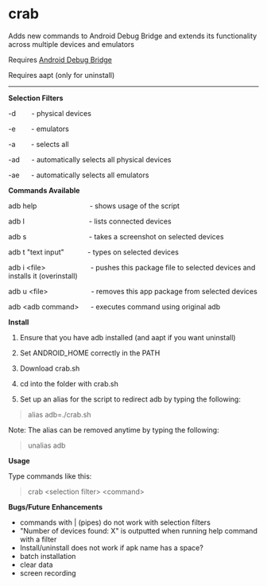 # crab
Adds new commands to Android Debug Bridge and extends its functionality across multiple devices and emulators

Requires [Android Debug Bridge](http://developer.android.com/tools/help/adb.html)

Requires aapt (only for uninstall)
___

**Selection Filters**

-d &nbsp;&nbsp;&nbsp;&nbsp;&nbsp;&nbsp; - physical devices

-e &nbsp;&nbsp;&nbsp;&nbsp;&nbsp;&nbsp; - emulators

-a &nbsp;&nbsp;&nbsp;&nbsp;&nbsp;&nbsp; - selects all

-ad &nbsp;&nbsp;&nbsp;&nbsp;&nbsp;- automatically selects all physical devices

-ae &nbsp;&nbsp;&nbsp;&nbsp;&nbsp;- automatically selects all emulators

**Commands Available**

adb help &nbsp;&nbsp;&nbsp;&nbsp;&nbsp;&nbsp;&nbsp;&nbsp;&nbsp;&nbsp;&nbsp;&nbsp;&nbsp;&nbsp;&nbsp;&nbsp;&nbsp;&nbsp;&nbsp;&nbsp;&nbsp;&nbsp;&nbsp;&nbsp;&nbsp; - shows usage of the script

adb l &nbsp;&nbsp;&nbsp;&nbsp;&nbsp;&nbsp;&nbsp;&nbsp;&nbsp;&nbsp;&nbsp;&nbsp;&nbsp;&nbsp;&nbsp;&nbsp;&nbsp;&nbsp;&nbsp;&nbsp;&nbsp;&nbsp;&nbsp;&nbsp;&nbsp;&nbsp;&nbsp;&nbsp;&nbsp;&nbsp;&nbsp; - lists connected devices

adb s &nbsp;&nbsp;&nbsp;&nbsp;&nbsp;&nbsp;&nbsp;&nbsp;&nbsp;&nbsp;&nbsp;&nbsp;&nbsp;&nbsp;&nbsp;&nbsp;&nbsp;&nbsp;&nbsp;&nbsp;&nbsp;&nbsp;&nbsp;&nbsp;&nbsp;&nbsp;&nbsp;&nbsp;&nbsp;&nbsp; - takes a screenshot on selected devices

adb t "text input" &nbsp;&nbsp;&nbsp;&nbsp;&nbsp;&nbsp;&nbsp;&nbsp;&nbsp;&nbsp; - types on selected devices

adb i \<file> &nbsp;&nbsp;&nbsp;&nbsp;&nbsp;&nbsp;&nbsp;&nbsp;&nbsp;&nbsp;&nbsp;&nbsp;&nbsp;&nbsp;&nbsp;&nbsp;&nbsp;&nbsp;&nbsp;&nbsp;&nbsp; - pushes this package file to selected devices and installs it (overinstall)

adb u \<file> &nbsp;&nbsp;&nbsp;&nbsp;&nbsp;&nbsp;&nbsp;&nbsp;&nbsp;&nbsp;&nbsp;&nbsp;&nbsp;&nbsp;&nbsp;&nbsp;&nbsp;&nbsp;&nbsp;&nbsp; - removes this app package from selected devices

adb \<adb command>&nbsp;&nbsp;&nbsp;&nbsp;&nbsp;&nbsp;- executes command using original adb

**Install**

1. Ensure that you have adb installed (and aapt if you want uninstall)

2. Set ANDROID_HOME correctly in the PATH

3. Download crab.sh

4. cd into the folder with crab.sh

5. Set up an alias for the script to redirect adb by typing the following:
>alias adb=./crab.sh

Note: The alias can be removed anytime by typing the following:
>unalias adb

**Usage**

Type commands like this:
>crab \<selection filter> \<command>

**Bugs/Future Enhancements**

- commands with | (pipes) do not work with selection filters
- "Number of devices found: X" is outputted when running help command with a filter
- Install/uninstall does not work if apk name has a space?
- batch installation
- clear data
- screen recording
